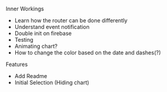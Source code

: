 Inner Workings

- Learn how the router can be done differently
- Understand event notification
- Double init on firebase
- Testing
- Animating chart?
- How to change the color based on the date and dashes(?)

Features

- Add Readme
- Initial Selection (Hiding chart)




